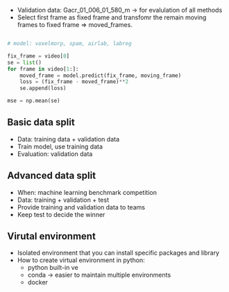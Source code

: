 - Validation data: Gacr_01_006_01_580_m -> for evalulation of all methods
- Select first frame as fixed frame and transfomr the remain moving frames to fixed frame => moved_frames. 

```python

# model: voxelmorp, spam, airlab, labreg

fix_frame = video[0]
se = list()
for frame in video[1:]:
    moved_frame = model.predict(fix_frame, moving_frame)
    loss = (fix_frame - moved_frame)**2
    se.append(loss)

mse = np.mean(se)
```



## Basic data split
- Data: training data + validation data
- Train model, use training data
- Evaluation: validation data

## Advanced data split 
- When: machine learning benchmark competition
- Data: training + validation + test
- Provide training and validation data to teams
- Keep test to decide the winner



## Virutal environment
- Isolated environment that you can install specific packages and library 
- How to create virtual environment in python:
    - python built-in ve
    - conda -> easier to maintain multiple environments
    - docker